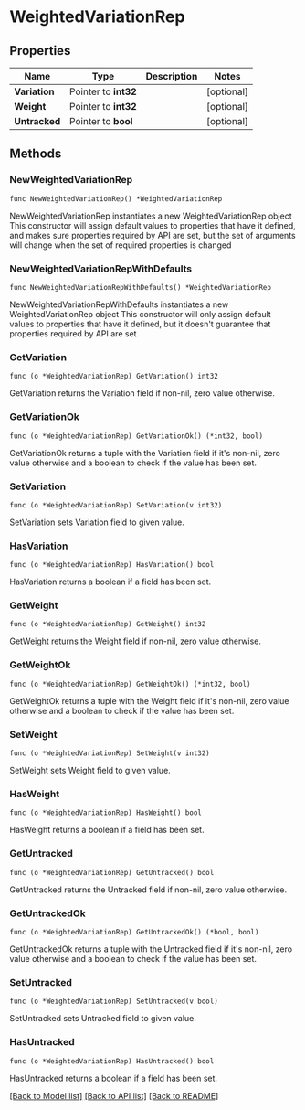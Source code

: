 # WeightedVariationRep

## Properties

Name | Type | Description | Notes
------------ | ------------- | ------------- | -------------
**Variation** | Pointer to **int32** |  | [optional] 
**Weight** | Pointer to **int32** |  | [optional] 
**Untracked** | Pointer to **bool** |  | [optional] 

## Methods

### NewWeightedVariationRep

`func NewWeightedVariationRep() *WeightedVariationRep`

NewWeightedVariationRep instantiates a new WeightedVariationRep object
This constructor will assign default values to properties that have it defined,
and makes sure properties required by API are set, but the set of arguments
will change when the set of required properties is changed

### NewWeightedVariationRepWithDefaults

`func NewWeightedVariationRepWithDefaults() *WeightedVariationRep`

NewWeightedVariationRepWithDefaults instantiates a new WeightedVariationRep object
This constructor will only assign default values to properties that have it defined,
but it doesn't guarantee that properties required by API are set

### GetVariation

`func (o *WeightedVariationRep) GetVariation() int32`

GetVariation returns the Variation field if non-nil, zero value otherwise.

### GetVariationOk

`func (o *WeightedVariationRep) GetVariationOk() (*int32, bool)`

GetVariationOk returns a tuple with the Variation field if it's non-nil, zero value otherwise
and a boolean to check if the value has been set.

### SetVariation

`func (o *WeightedVariationRep) SetVariation(v int32)`

SetVariation sets Variation field to given value.

### HasVariation

`func (o *WeightedVariationRep) HasVariation() bool`

HasVariation returns a boolean if a field has been set.

### GetWeight

`func (o *WeightedVariationRep) GetWeight() int32`

GetWeight returns the Weight field if non-nil, zero value otherwise.

### GetWeightOk

`func (o *WeightedVariationRep) GetWeightOk() (*int32, bool)`

GetWeightOk returns a tuple with the Weight field if it's non-nil, zero value otherwise
and a boolean to check if the value has been set.

### SetWeight

`func (o *WeightedVariationRep) SetWeight(v int32)`

SetWeight sets Weight field to given value.

### HasWeight

`func (o *WeightedVariationRep) HasWeight() bool`

HasWeight returns a boolean if a field has been set.

### GetUntracked

`func (o *WeightedVariationRep) GetUntracked() bool`

GetUntracked returns the Untracked field if non-nil, zero value otherwise.

### GetUntrackedOk

`func (o *WeightedVariationRep) GetUntrackedOk() (*bool, bool)`

GetUntrackedOk returns a tuple with the Untracked field if it's non-nil, zero value otherwise
and a boolean to check if the value has been set.

### SetUntracked

`func (o *WeightedVariationRep) SetUntracked(v bool)`

SetUntracked sets Untracked field to given value.

### HasUntracked

`func (o *WeightedVariationRep) HasUntracked() bool`

HasUntracked returns a boolean if a field has been set.


[[Back to Model list]](../README.md#documentation-for-models) [[Back to API list]](../README.md#documentation-for-api-endpoints) [[Back to README]](../README.md)


